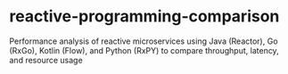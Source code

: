 # reactive-programming-comparison
Performance analysis of reactive microservices using Java (Reactor), Go (RxGo), Kotlin (Flow), and Python (RxPY) to compare throughput, latency, and resource usage
